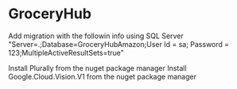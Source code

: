 # GroceryHub
Add migration with the followin info using SQL Server
"Server=.;Database=GroceryHubAmazon;User Id = sa; Password = 123;MultipleActiveResultSets=true"

Install Plurally from the nuget package manager
Install Google.Cloud.Vision.V1 from the nuget package manager
